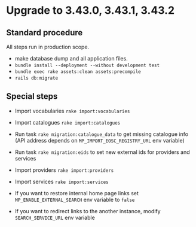 # Upgrade to 3.43.0, 3.43.1, 3.43.2

## Standard procedure

All steps run in production scope.

- make database dump and all application files.
- `bundle install --deployment --without development test`
- `bundle exec rake assets:clean assets:precompile`
- `rails db:migrate`

## Special steps

- Import vocabularies `rake import:vocabularies`
- Import catalogues `rake import:catalogues`
- Run task `rake migration:catalogue_data` to get missing catalogue info
  (API address depends on `MP_IMPORT_EOSC_REGISTRY_URL` env variable)
- Run task `rake migration:eids` to set new external ids for providers and services
- Import providers `rake import:providers`
- Import services `rake import:services`

- If you want to restore internal home page links
  set `MP_ENABLE_EXTERNAL_SEARCH` env variable to `false`
- If you want to redirect links to the another instance,
  modify `SEARCH_SERVICE_URL` env variable
